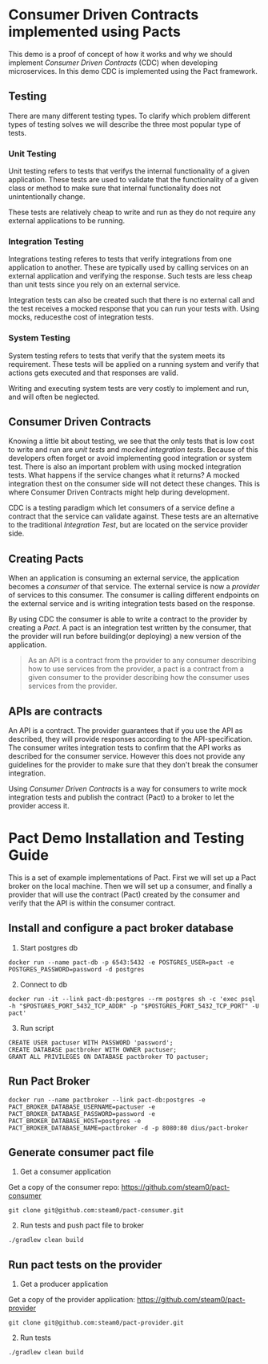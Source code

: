 # Consumer Driven Contracts implemented using Pacts

This demo is a proof of concept of how it works and why we should implement _Consumer Driven Contracts_ (CDC) when developing microservices. In this demo CDC is implemented using the Pact framework.

## Testing

There are many different testing types. To clarify which problem different types of testing solves we will describe the three most popular type of tests.

### Unit Testing

Unit testing refers to tests that verifys the internal functionality of a given application. These tests are used to validate that the functionality of a given class or method to make sure that internal functionality does not unintentionally change.

These tests are relatively cheap to write and run as they do not require any external applications to be running. 

### Integration Testing

Integrations testing referes to tests that verify integrations from one application to another. These are typically used by calling services on an external application and verifying the response. Such tests are less cheap than unit tests since you rely on an external service.

Integration tests can also be created such that there is no external call and the test receives a mocked response that you can run your tests with. Using mocks, reducesthe cost of integration tests.

###  System Testing

System testing refers to tests that verify that the system meets its requirement. These tests will be applied on a running system and verify that actions gets executed and that responses are valid. 

Writing and executing system tests are very costly to implement and run, and will often be neglected.

## Consumer Driven Contracts

Knowing a little bit about testing, we see that the only tests that is low cost to write and run are _unit tests_ and _mocked integration tests_. Because of this developers often forget or avoid implementing good integration or system test. There is also an important problem with using mocked integration tests. What happens if the service changes what it returns? A mocked integration thest on the consumer side will not detect these changes. This is where Consumer Driven Contracts might help during development.

CDC is a testing paradigm which let consumers of a service define a contract that the service can validate against. These tests are an alternative to the traditional _Integration Test_, but are located on the service provider side.

## Creating Pacts

When an application is consuming an external service, the application becomes a _consumer_ of that service. The external service is now a _provider_ of services to this consumer. The consumer is calling different endpoints on the external service and is writing integration tests based on the response. 

By using CDC the consumer is able to write a contract to the provider by creating a _Pact_. A pact is an integration test written by the consumer, that the provider will run before building(or deploying) a new version of the application.

> As an API is a contract from the provider to any consumer describing how to use services from the provider, a pact is a contract from a given consumer to the provider describing how the consumer uses services from the provider.

## APIs are contracts

An API is a contract. The provider guarantees that if you use the API as described, they will provide responses according to the API-specification. The consumer writes integration tests to confirm that the API works as described for the consumer service. However this does not provide any guidelines for the provider to make sure that they don't break the consumer integration.

Using _Consumer Driven Contracts_ is a way for consumers to write mock integration tests and publish the contract (Pact) to a broker to let the provider access it.

# Pact Demo Installation and Testing Guide

This is a set of example implementations of Pact. First we will set up a Pact broker on the local machine. Then we will set up a consumer, and finally a provider that will use the contract (Pact) created by the consumer and verify that the API is within the consumer contract.

## Install and configure a pact broker database
1. Start postgres db

```
docker run --name pact-db -p 6543:5432 -e POSTGRES_USER=pact -e POSTGRES_PASSWORD=password -d postgres
```

2. Connect to db

```
docker run -it --link pact-db:postgres --rm postgres sh -c 'exec psql -h "$POSTGRES_PORT_5432_TCP_ADDR" -p "$POSTGRES_PORT_5432_TCP_PORT" -U pact'
```

3. Run script

```
CREATE USER pactuser WITH PASSWORD 'password';
CREATE DATABASE pactbroker WITH OWNER pactuser;
GRANT ALL PRIVILEGES ON DATABASE pactbroker TO pactuser;
```

## Run Pact Broker

```
docker run --name pactbroker --link pact-db:postgres -e PACT_BROKER_DATABASE_USERNAME=pactuser -e PACT_BROKER_DATABASE_PASSWORD=password -e PACT_BROKER_DATABASE_HOST=postgres -e PACT_BROKER_DATABASE_NAME=pactbroker -d -p 8080:80 dius/pact-broker
```


## Generate consumer pact file

1. Get a consumer application

Get a copy of the consumer repo: https://github.com/steam0/pact-consumer

```
git clone git@github.com:steam0/pact-consumer.git
```

2. Run tests and push pact file to broker

```
./gradlew clean build
```

## Run pact tests on the provider

1. Get a producer application

Get a copy of the provider application: https://github.com/steam0/pact-provider

```
git clone git@github.com:steam0/pact-provider.git
```

2. Run tests

```
./gradlew clean build
```




